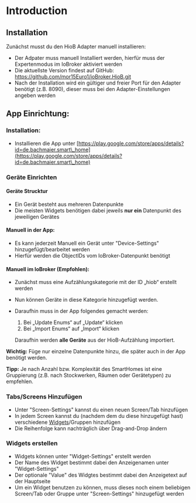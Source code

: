 # Introduction

## Installation

Zunächst musst du den HioB Adapter manuell installieren:

* Der Adpater muss manuell Installiert werden, hierfür muss der Expertenmodus im IoBroker aktiviert werden
* Die aktuellste Version findest auf GitHub: [https://github.com/mor15Euro1/ioBroker.HioB.git  ](https://github.com/mor15Euro1/ioBroker.HioB.git)
* Nach der Installation wird ein gültiger und freier Port für den Adapter benötigt (z.B. 8090), dieser muss bei den Adapter-Einstellungen angeben werden



## App Einrichtung:

### Installation:&#x20;

* Installieren die App unter [https://play.google.com/store/apps/details?id=de.bachmaier.smart\_home](https://play.google.com/store/apps/details?id=de.bachmaier.smart\_home)

### Geräte Einrichten

#### Geräte Strucktur

* Ein Gerät besteht aus mehreren Datenpunkte
* Die meisten Widgets benötigen dabei jeweils **nur ein** Datenpunkt des jeweiligen Gerätes

#### Manuell in der App:&#x20;

* Es kann jederzeit Manuell ein Gerät unter "Device-Settings" hinzugefügt/bearbeitet werden
* Hierfür werden die ObjectIDs vom IoBroker-Datenpunkt benötigt

#### Manuell im IoBroker (Empfohlen):

* Zunächst muss eine Aufzählungskategorie mit der ID „hiob“ erstellt werden
* Nun können Geräte in diese Kategorie hinzugefügt werden.
*   Daraufhin muss in der App folgendes gemacht werden:&#x20;

    1. Bei „Update Enums“ auf „Update“ klicken&#x20;
    2. Bei „Import Enums“ auf „Import“ klicken

    Daraufhin werden **alle Geräte** aus der HioB-Aufzählung importiert.

**Wichtig:** Füge nur einzelne Datenpunkte hinzu, die später auch in der App benötigt werden.

**Tipp:** Je nach Anzahl bzw. Komplexität des SmartHomes ist eine Gruppierung (z.B. nach Stockwerken, Räumen oder Gerätetypen) zu empfehlen.

### Tabs/Screens Hinzufügen

* Unter "Screen-Settings" kannst du einen neuen Screen/Tab hinzufügen
* In jedem Screen kannst du (nachdem dem du diese hinzugefügt hast) verschiedene [Widgets](https://app.gitbook.com/s/YWLvuNyLNp6aa7cn2y33/\~/changes/oA9p3RZ4zPIZXkJxzQ1V/widgets)/Gruppen hinzufügen
* Die Reihenfolge kann nachträglich über Drag-and-Drop ändern

### Widgets erstellen

* Widgets können unter "Widget-Settings" erstellt werden
* Der Name des Widget bestimmt dabei den Anzeigenamen unter "Widget-Settings"
* Der optionale "Value" des Widgtes bestimmt dabei den Anzeigetext auf der Hauptseite
* Um ein Widget benutzen zu können, muss dieses noch einem beliebigen Screen/Tab oder Gruppe unter "Screen-Settings" hinzugefügt werden



